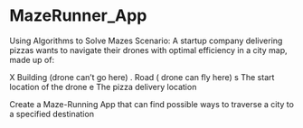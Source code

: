 # MazeRunner_App
Using Algorithms to Solve Mazes
Scenario: A startup company delivering pizzas wants to navigate their drones with optimal efficiency in a city map, made up of:

X  Building (drone can’t go here)
.  Road ( drone can fly here)
s  The start location of the drone
e  The pizza delivery location

Create a Maze-Running App that can find possible ways to traverse a city to a specified destination
